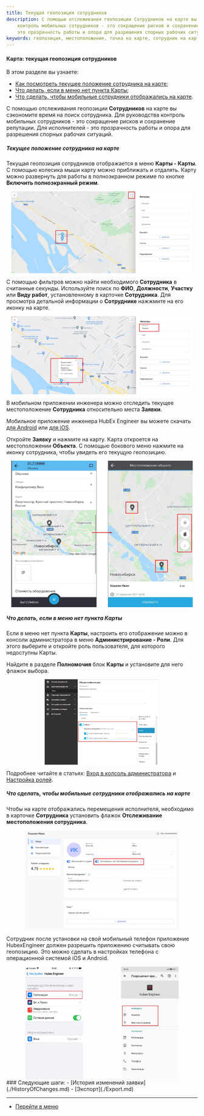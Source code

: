 ```yaml
---
title: Текущая геопозиция сотрудников
description: С помощью отслеживания геопозиции Сотрудников на карте вы сэкономите время на поиск сотрудника. Для руководства
    контроль мобильных сотрудников - это сокращение рисков и сохранение репутации. Для исполнителей -
    это прозрачность работы и опора для разрешения спорных рабочих ситуаций
keywords: геопозиция, местоположение, точка на карте, сотрудник на карте, hubex, хабекс, хубекс, хабикс
---
```


#### Карта: текущая геопозиция сотрудников
В этом разделе вы узнаете:
<html>
<meta charset="utf-8">
<ul>
    <li><a href="#geoposition">Как посмотреть текущее положение сотрудника на карте</a>;</li>
    <li><a href="#nomap">Что делать, если в меню нет пункта Карты</a>;</li>
    <li><a href="#noengineer">Что сделать, чтобы мобильные сотрудники отображались на карте</a>.</li>

</ul>
</html>
<body>

<p>С помощью отслеживания геопозиции <strong>Сотрудников</strong> на карте вы сэкономите время на поиск сотрудника. Для руководства
    контроль мобильных сотрудников - это сокращение рисков и сохранение репутации. Для исполнителей -
    это прозрачность работы и опора для разрешения спорных рабочих ситуаций. </p>


<h5 id="geoposition">Текущее положение сотрудника на карте</h5>
<p>Текущая геопозиция сотрудников отображается в меню <strong>Карты - Карты</strong>. С помощью колесика мыши карту можно приближать и
    отдалять. Карту можно развернуть для работы в полноэкранном режиме по кнопке <strong>Включить полноэкранный режим</strong>.</p>

<div>
    <img style="margin: 0 auto; display: block; max-width: 95%;"
         src="/attachments/images/FAQ/USER/GeoPosition/Map.jpg"/>
</div>

<p>С помощью фильтров можно найти необходимого <strong>Сотрудника</strong> в считанные секунды. Используйте поиск по
    <strong>ФИО</strong>, <strong>Должности</strong>, <strong>Участку</strong> или <strong>Виду работ</strong>, установленному в карточке <strong>Сотрудника</strong>. Для просмотра детальной информации о <strong>Сотруднике</strong>
    нажжмите на его иконку на карте.</p>

<div>
    <img style="margin: 0 auto; display: block; max-width: 95%;"
         src="/attachments/images/FAQ/USER/GeoPosition/Map2.jpg"/>
</div>


<p>В мобильном приложении инженера можно отследить текущее местоположение <strong>Сотрудника</strong> относительно места <strong>Заявки</strong>. </p>
<p>Мобильное приложение инженера HubEx Engineer вы можете скачать <a
        href="https://play.google.com/store/apps/details?id=ru.hubex.engineer">для Android</a> или <a
        href="https://apps.apple.com/ru/app/hubex-%D0%B4%D0%BB%D1%8F-%D1%81%D0%B5%D1%80%D0%B2%D0%B8%D1%81%D0%BD%D0%BE%D0%B9-%D1%81%D0%BB%D1%83%D0%B6%D0%B1%D1%8B/id1386688688">для
    iOS</a>.</p>

<p>Откройте <strong>Заявку</strong> и нажмите на карту. Карта откроется на местоположении <strong>Объекта</strong>. С помощью бокового меню нажмите на иконку сотрудника, чтобы увидеть его текущую геопозицию.</p>

<div>
    <img style="margin: 0 auto; display: block; max-width: 95%;"
         src="/attachments/images/FAQ/USER/GeoPosition/TicketMap.jpg"/>
</div>

<h5 id="nomap">Что делать, если в меню нет пункта Карты</h5>
<p>Если в меню нет пункта <Strong>Карты</Strong>, настроить его отображение можно в
    консоли администратора в меню <Strong>Администрирование - Роли</Strong>. Для этого выберите и откройте роль
    пользователя, для
    которого недоступны Карты.</p>
<p>Найдите в разделе <Strong>Полномочия</Strong> блок <Strong>Карты</Strong> и установите для него флажок выбора.</p>

<div>
    <img style="margin: 0 auto; display: block; max-width: 60%;"
         src="/attachments/images/FAQ/USER/GeoPosition/Role.jpg"/>
</div>

<p>Подробнее читайте в статьях: <a
        href="https://wiki.hubex.ru/docs/FAQ/RU/admin/HowToEnterTheAdmin.html">Вход в колсоль администратора</a> и
    <a href="https://wiki.hubex.ru/docs/FAQ/RU/admin/Roles.html">Настройка ролей</a>.</p>

<h5 id="noengineer">Что сделать, чтобы мобильные сотрудники отображались на карте</h5>
<p>Чтобы на карте отображались перемещения исполнителя, необходимо в карточке <Strong>Сотрудника</Strong> установить
    флажок
    <Strong>Отслеживание местоположения сотрудника</Strong>.</p>
<div>
    <img style="margin: 0 auto; display: block; max-width: 80%;"
         src="/attachments/images/FAQ/USER/GeoPosition/Engineer.jpg"/>
</div>
<p>Сотрудник после установки на свой мобильный телефон приложение HubexEngineer должен разрешить приложению считывать
    свою геопозицию. Это можно сделать в настройках телефона c операционной системой iOS и Android.</p>

<div style="display: flex;">
    <img style="margin: 0 auto; display: block; max-width: 30%;"
         src="/attachments/images/FAQ/USER/GeoPosition/Mob1.jpg"/> <img
        style="margin: 0 auto; display: block; max-width: 30%;"
        src="/attachments/images/FAQ/USER/GeoPosition/Mob2.jpg"/>
</div>
</body>
### Следующие шаги:
- [История изменений заявки](./HistoryOfChanges.md)
- [Экспорт](./Export.md)

___
- [Перейти в меню](http://wiki.hubex.ru)
